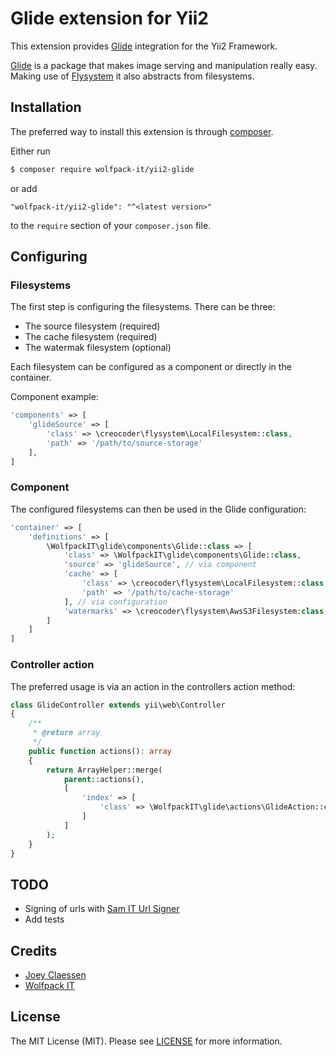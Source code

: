 # Glide extension for Yii2

This extension provides [Glide](https://glide.thephpleague.com/) integration for the Yii2 Framework.

[Glide](https://glide.thephpleague.com/) is a package that makes image serving and manipulation really easy. Making use of [Flysystem](http://flysystem.thephpleague.com/) it also abstracts from filesystems.

## Installation

The preferred way to install this extension is through [composer](http://getcomposer.org/download/).

Either run

```bash
$ composer require wolfpack-it/yii2-glide
```

or add

```
"wolfpack-it/yii2-glide": "^<latest version>"
```

to the `require` section of your `composer.json` file.

## Configuring

### Filesystems
The first step is configuring the filesystems. There can be three:
- The source filesystem (required)
- The cache filesystem (required)
- The watermak filesystem (optional)

Each filesystem can be configured as a component or directly in the container.

Component example:
```php
'components' => [
    'glideSource' => [
        'class' => \creocoder\flysystem\LocalFilesystem::class,
        'path' => '/path/to/source-storage'
    ],
]
```

### Component
The configured filesystems can then be used in the Glide configuration:
```php
'container' => [
    'definitions' => [
        \WolfpackIT\glide\components\Glide::class => [
            'class' => \WolfpackIT\glide\components\Glide::class,
            'source' => 'glideSource', // via component
            'cache' => [
                'class' => \creocoder\flysystem\LocalFilesystem::class,
                'path' => '/path/to/cache-storage'
            ], // via configuration
            'watermarks' => \creocoder\flysystem\AwsS3Filesystem:class // via container
        ]
    ]
]
```

### Controller action
The preferred usage is via an action in the controllers action method:
```php
class GlideController extends yii\web\Controller
{
    /**
     * @return array
     */
    public function actions(): array
    {
        return ArrayHelper::merge(
            parent::actions(),
            [
                'index' => [
                    'class' => \WolfpackIT\glide\actions\GlideAction::class
                ]
            ]
        );
    }
}
```

## TODO
- Signing of urls with [Sam IT Url Signer](https://github.com/SAM-IT/yii2-urlsigner)
- Add tests 

## Credits
- [Joey Claessen](https://github.com/joester89)
- [Wolfpack IT](https://github.com/wolfpack-it)

## License

The MIT License (MIT). Please see [LICENSE](https://github.com/wolfpack-it/yii2-glide/blob/master/LICENSE) for more information.